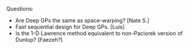 Questions:

- Are Deep GPs the same as space-warping? [Nate S.]
- Fast sequential design for Deep GPs. [Luis]
- Is the 1-D Lawrence method equivalent to non-Paciorek version of Dunlop? [Faezeh?]
